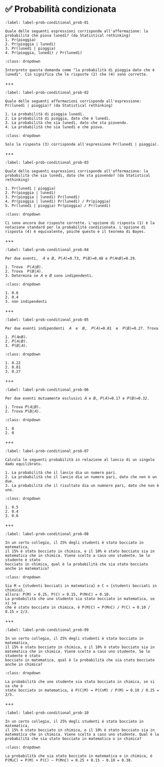 # ✅ Probabilità condizionata

```{exercise}
:label: label-prob-conditional_prob-01

Quale delle seguenti espressioni corrisponde all'affermazione: la probabilità che piova lunedì? (da Statistical rethinking)
1. Pr(pioggia)
2. Pr(pioggia | lunedì)
3. Pr(lunedì | pioggia)
4. Pr(pioggia, lunedì) / Pr(lunedì)
```

````{solution} label-prob-conditional_prob-01
:class: dropdown

Interpreto questa domanda come "la probabilità di pioggia dato che è lunedì". Ciò significa che le risposte (2) che (4) sono corrette.
````

+++

```{exercise}
:label: label-prob-conditional_prob-02

Quale delle seguenti affermazioni corrisponde all'espressione: Pr(lunedì | pioggia)? (da Statistical rethinking)

1. La probabilità di pioggia lunedì.
2. La probabilità di pioggia, dato che è lunedì.
3. La probabilità che sia lunedì, dato che sta piovendo.
4. La probabilità che sia lunedì e che piova.
```

````{solution} label-prob-conditional_prob-02
:class: dropdown

Solo la risposta (3) corrisponde all'espressione Pr(lunedì | pioggia).
````

+++

```{exercise}
:label: label-prob-conditional_prob-03

Quale delle seguenti espressioni corrisponde all'affermazione: la probabilità che sia lunedì, dato che sta piovendo? (da Statistical rethinking)

1. Pr(lunedì | pioggia)
2. Pr(pioggia | lunedì)
3. Pr(pioggia | lunedì) Pr(lunedì)
4. Pr(pioggia | lunedì) Pr(lunedì) / Pr(pioggia)
5. Pr(lunedì | pioggia) Pr(pioggia) / Pr(lunedì)
```

````{solution} label-prob-conditional_prob-03
:class: dropdown

Ci sono ancora due risposte corrette. L'opzione di risposta (1) è la notazione standard per la probabilità condizionata. L'opzione di risposta (4) è equivalente, poiché questo è il teorema di Bayes.
````

+++

```{exercise}
:label: label-prob-conditional_prob-04

Per due eventi,  𝐴 e 𝐵, 𝑃(𝐴)=0.73, 𝑃(𝐵)=0.48 e 𝑃(𝐴∩𝐵)=0.29.

1. Trova  𝑃(𝐴∣𝐵).
2. Trova  𝑃(𝐵∣𝐴).
3. Determina se 𝐴 e 𝐵 sono indipendenti.
```

````{solution} label-prob-conditional_prob-04
:class: dropdown

1. 0.6 
2. 0.4 
3. non indipendenti
````

+++

```{exercise}
:label: label-prob-conditional_prob-05

Per due eventi indipendenti  𝐴  e  𝐵,  𝑃(𝐴)=0.81  e  𝑃(𝐵)=0.27. Trova

1. 𝑃(𝐴∩𝐵).
2. 𝑃(𝐴∣𝐵).
3. 𝑃(𝐵∣𝐴).
```

````{solution} label-prob-conditional_prob-05
:class: dropdown

1. 0.22 
2. 0.81 
3. 0.27
````

+++

```{exercise}
:label: label-prob-conditional_prob-06

Per due eventi mutuamente esclusivi 𝐴 e 𝐵, 𝑃(𝐴)=0.17 e 𝑃(𝐵)=0.32.

1. Trova 𝑃(𝐴∣𝐵).
2. Trova 𝑃(𝐵∣𝐴).
```

````{solution} label-prob-conditional_prob-06
:class: dropdown

1. 0
2. 0
````

+++

```{exercise}
:label: label-prob-conditional_prob-07

Calcola le seguenti probabilità in relazione al lancio di un singolo dado equilibrato.

1. La probabilità che il lancio dia un numero pari.
2. La probabilità che il lancio dia un numero pari, dato che non è un due.
3. La probabilità che il risultato dia un numnero pari, dato che non è uno.
```

````{solution} label-prob-conditional_prob-07
:class: dropdown

1. 0.5 
2. 0.4 
3. 0.6
````

+++

```{exercise}
:label: label-prob-conditional_prob-08

In un certo collegio, il 25% degli studenti è stato bocciato in matematica,
il 15% è stato bocciato in chimica, e il 10% è stato bocciato sia in
matematica che in chimica. Viene scelto a caso uno studente. Se lo studente è stato 
bocciato in chimica, qual è la probabilità che sia stato bocciato anche in matematica?
```

````{solution} label-prob-conditional_prob-08
:class: dropdown

Sia M = {studenti bocciati in matematica} e C = {studenti bocciati in chimica},
allora: P(M) = 0.25, P(C) = 0.15, P(M∩C) = 0.10.
La probabilità che uno studente sia stato bocciato in matematica, se si sa
che è stato bocciato in chimica, è P(M|C) = P(M∩C) / P(C) = 0.10 / 0.15 = 2/3.
````

+++

```{exercise}
:label: label-prob-conditional_prob-09

In un certo collegio, il 25% degli studenti è stato bocciato in matematica,
il 15% è stato bocciato in chimica, e il 10% è stato bocciato sia in
matematica che in chimica. Viene scelto a caso uno studente. Se lo studente è stato
bocciato in matematica, qual è la probabilità che sia stato bocciato anche in chimica?
```

````{solution} label-prob-conditional_prob-09
:class: dropdown

La probabilità che uno studente sia stato bocciato in chimica, se si sa che è
stato bocciato in matematica, è P(C|M) = P(C∩M) / P(M) = 0.10 / 0.25 = 2/5.
````

+++

```{exercise}
:label: label-prob-conditional_prob-10

In un certo collegio, il 25% degli studenti è stato bocciato in matematica,
il 15% è stato bocciato in chimica, e il 10% è stato bocciato sia in
matematica che in chimica. Viene scelto a caso uno studente. Qual è la
probabilità che sia stato bocciato in matematica o in chimica?
```

````{solution} label-prob-conditional_prob-10
:class: dropdown

La probabilità che sia stato bocciato in matematica o in chimica, è
P(M∪C) = P(M) + P(C) − P(M∩C) = 0.25 + 0.15 − 0.10 = 0.30.
````



